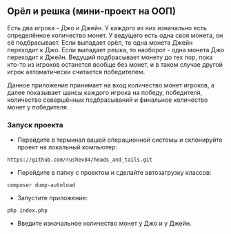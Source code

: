 ## Орёл и решка (мини-проект на ООП)

Есть два игрока - Джо и Джейн. У каждого из них изначально есть определённое количество монет. У ведущего есть одна своя монета, он её подбрасывает. Если выпадает орёл, то одна монета Джейн переходит к Джо. Если выпадает решка, то наоборот - одна монета Джо переходит к Джейн. Ведущий подбрасывает монету до тех пор, пока кто-то из игроков останется вообще без монет, и в таком случае другой игрок автоматически считается победителем.

Данное приложение принимает на вход количество монет игроков, а далее показывает шансы каждого игрока на победу, победителя, количество совершённых подбрасываний и финальное количество монет у победителя. 

### Запуск проекта
- Перейдите в терминал вашей операционной системы и склонируйте проект на локальный компьютер:
```console
https://github.com/rushev84/heads_and_tails.git
```

- Перейдите в папку с проектом и сделайте автозагрузку классов:
```console
composer dump-autoload
```

- Запустите приложение:
```console
php index.php
```

- Введите изначальное количество монет у Джо и у Джейн.